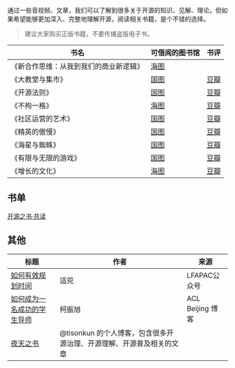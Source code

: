 通过一些音视频、文章，我们可以了解到很多关于开源的知识、见解、理论。但如果希望能够更加深入、完整地理解开源，阅读相关书籍，是个不错的选择。

> 建议大家购买正版书籍，不要传播盗版电子书。

| 书名                  | 可借阅的图书馆                                                                                                                                                                                                                                                                                                                                                                                                                                                                                                           | 书评                                              |
|---------------------|-------------------------------------------------------------------------------------------------------------------------------------------------------------------------------------------------------------------------------------------------------------------------------------------------------------------------------------------------------------------------------------------------------------------------------------------------------------------------------------------------------------------|-------------------------------------------------|
| 《新合作思维：从我到我们的商业新逻辑》 | [海图](http://primo.clcn.net.cn:1701/primo_library/libweb/action/display.do?tabs=detailsTab&ct=display&fn=search&doc=CLCN_ALEPH_CN004074352&indx=1&recIds=CLCN_ALEPH_CN004074352&recIdxs=0&elementId=0&renderMode=poppedOut&displayMode=full&frbrVersion=&vl(57223009UI0)=title&frbg=&&dscnt=0&scp.scps=scope%3A%28HD%29&mode=Basic&vid=HD&srt=rank&tab=default_tab&dum=true&vl(freeText0)=%E4%BB%8E%E6%88%91%E5%88%B0%E6%88%91%E4%BB%AC%E7%9A%84%E5%95%86%E4%B8%9A%E6%96%B0%E9%80%BB%E8%BE%91&dstmp=1641713352432) ||
| 《大教堂与集市》            | [国图](http://find.nlc.cn/search/showDocDetails?docId=-5764973646437829912&dataSource=ucs01&query=%E5%A4%A7%E6%95%99%E5%A0%82%E4%B8%8E%E9%9B%86%E5%B8%82)                                                                                                                                                                                                                                                                                                                                                           | [豆瓣](https://book.douban.com/subject/25881855/) |
| 《开源法则》              | [国图](http://find.nlc.cn/search/showDocDetails?docId=-6131070067175101622&dataSource=ucs01&query=%E5%BC%80%E6%BA%90%E6%B3%95%E5%88%99)                                                                                                                                                                                                                                                                                                                                                                             | [豆瓣](https://book.douban.com/subject/35263552/) |
| 《不拘一格》              | [海图](http://primo.clcn.net.cn:1701/primo_library/libweb/action/display.do?tabs=detailsTab&ct=display&fn=search&doc=CLCN_ALEPH_CN004969708&indx=2&recIds=CLCN_ALEPH_CN004969708&recIdxs=1&elementId=1&renderMode=poppedOut&displayMode=full&frbrVersion=&vl(57223009UI0)=title&frbg=&&dscnt=0&scp.scps=scope%3A%28HD%29&mode=Basic&vid=HD&srt=rank&tab=default_tab&dum=true&vl(freeText0)=%E4%B8%8D%E6%8B%98%E4%B8%80%E6%A0%BC&dstmp=1641714497149)                                                                | [豆瓣](https://book.douban.com/subject/35102294/) |
| 《社区运营的艺术》           | [国图](http://find.nlc.cn/search/showDocDetails?docId=-4491791020951859091&dataSource=ucs01&query=%E7%A4%BE%E5%8C%BA%E8%BF%90%E8%90%A5%E7%9A%84%E8%89%BA%E6%9C%AF)                                                                                                                                                                                                                                                                                                                                                  | [豆瓣](https://book.douban.com/subject/26976995/) |
| 《精英的傲慢》             | [国图](http://find.nlc.cn/search/showDocDetails?docId=-4312135015873846037&dataSource=ucs01&query=%E7%B2%BE%E8%8B%B1%E7%9A%84%E5%82%B2%E6%85%A2)                                                                                                                                                                                                                                                                                                                                                                    | [豆瓣](https://book.douban.com/subject/35586814/) |
| 《海星与蜘蛛》             | [国图](http://find.nlc.cn/search/showDocDetails?docId=1574923584154007493&dataSource=ucs01&query=%E6%B5%B7%E6%98%9F%E4%B8%8E%E8%9C%98%E8%9B%9B)                                                                                                                                                                                                                                                                                                                                                                     | [豆瓣](https://book.douban.com/subject/2983978/)  |
| 《有限与无限的游戏》          | [国图](http://find.nlc.cn/search/showDocDetails?docId=-1395675581501465850&dataSource=ucs01&query=%E6%9C%89%E9%99%90%E4%B8%8E%E6%97%A0%E9%99%90%E7%9A%84%E6%B8%B8%E6%88%8F)                                                                                                                                                                                                                                                                                                                                         | [豆瓣](https://book.douban.com/subject/33438841/) |
| 《增长的文化》             | [海图](https://www.douban.com/search?source=suggest&q=%E5%A2%9E%E9%95%BF%E7%9A%84%E6%96%87%E5%8C%96)                                                                                                                                                                                                                                                                                                                                                                                                                | [豆瓣](https://book.douban.com/subject/34917768/) |

## 书单

[开源之书·共读](https://shimo.im/docs/lkqUDDblhE0VKXee)

## 其他

| 标题 | 作者 | 来源|
|---|---|---|
| [如何有效规划时间](https://mp.weixin.qq.com/s/Rn_aazxc-Q-G7nqbOsS7-w) | 适兕 | LFAPAC公众号 |
| [如何成为一名成功的学生导师](https://alc-beijing.github.io/alc-site/post/how_to_be_a_successful_mentor/) | 柯振旭 | ACL Beijing 博客 |
| [夜天之书](https://tisonkun.org/) | @tisonkun 的个人博客，包含很多开源治理、开源理解、开源普及相关的文章 |
